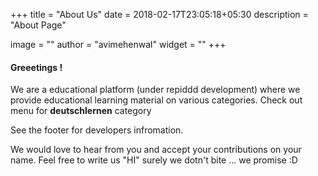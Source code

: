 +++
title = "About Us"
date = 2018-02-17T23:05:18+05:30
description = "About Page"

image = ""
author = "avimehenwal"
widget = ""
+++

#### Greeetings !

We are a educational platform (under repiddd development) where we provide educational learning
material on various categories. Check out menu for **deutschlernen** category

See the footer for developers infromation.

We would love to hear from you and accept your contributions on your name. Feel free to write us "HI" surely
we dotn't bite ... we promise :D
